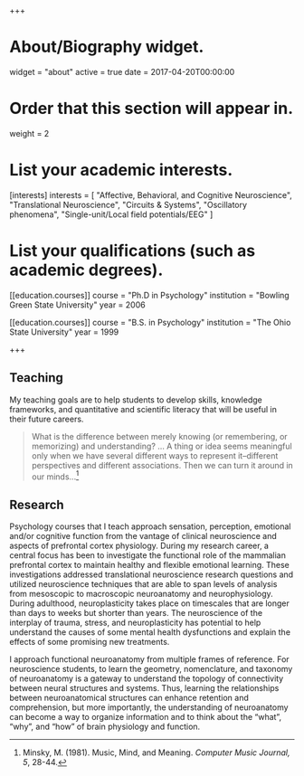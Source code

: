 +++
# About/Biography widget.
widget = "about"
active = true
date = 2017-04-20T00:00:00

# Order that this section will appear in.
weight = 2

# List your academic interests.
[interests]
  interests = [
    "Affective, Behavioral, and Cognitive Neuroscience",
    "Translational Neuroscience",
    "Circuits & Systems",
    "Oscillatory phenomena",
    "Single-unit/Local field potentials/EEG"
  ]

# List your qualifications (such as academic degrees).
[[education.courses]]
  course = "Ph.D in Psychology"
  institution = "Bowling Green State University"
  year = 2006

[[education.courses]]
  course = "B.S. in Psychology"
  institution = "The Ohio State University"
  year = 1999
 
+++

## Teaching

My teaching goals are to help students to develop skills, knowledge frameworks, and quantitative and scientific literacy that will be useful in their future careers. 

> What is the difference between merely knowing (or remembering, or memorizing) and understanding? … A thing or idea seems meaningful only when we have several different ways to represent it–different perspectives and different associations. Then we can turn it around in our minds...[^1]

## Research

Psychology courses that I teach approach sensation, perception, emotional and/or cognitive function from the vantage of clinical neuroscience and aspects of prefrontal cortex physiology. During my research career, a central focus has been to investigate the functional role of the mammalian prefrontal cortex to maintain healthy and flexible emotional learning. These investigations addressed translational neuroscience research questions and utilized neuroscience techniques that are able to span levels of analysis from mesoscopic to macroscopic neuroanatomy and neurophysiology. During adulthood, neuroplasticity takes place on timescales that are longer than days to weeks but shorter than years. The neuroscience of the interplay of trauma, stress, and neuroplasticity has potential to help understand the causes of some mental health dysfunctions and explain the effects of some promising new treatments. 

I approach functional neuroanatomy from multiple frames of reference. For neuroscience students, to learn the geometry, nomenclature, and taxonomy of neuroanatomy is a gateway to understand the topology of connectivity between neural structures and systems. Thus, learning the relationships between neuroanatomical structures can enhance retention and comprehension, but more importantly, the understanding of neuroanatomy can become a way to organize information and to think about the “what”, “why”, and “how” of brain physiology and function.

[^1]: Minsky, M. (1981). Music, Mind, and Meaning. *Computer Music Journal, 5*, 28-44.
